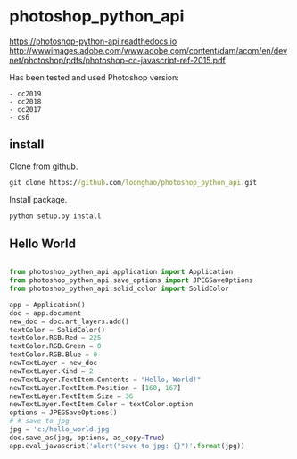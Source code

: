 photoshop_python_api
====================

https://photoshop-python-api.readthedocs.io
http://wwwimages.adobe.com/www.adobe.com/content/dam/acom/en/devnet/photoshop/pdfs/photoshop-cc-javascript-ref-2015.pdf

Has been tested and used Photoshop version:

    - cc2019
    - cc2018
    - cc2017
    - cs6

install
-------
Clone from github.
```cmd
git clone https://github.com/loonghao/photoshop_python_api.git
```
Install package.
```cmd
python setup.py install
```

Hello World
-----------

```python

from photoshop_python_api.application import Application
from photoshop_python_api.save_options import JPEGSaveOptions
from photoshop_python_api.solid_color import SolidColor

app = Application()
doc = app.document
new_doc = doc.art_layers.add()
textColor = SolidColor()
textColor.RGB.Red = 225
textColor.RGB.Green = 0
textColor.RGB.Blue = 0
newTextLayer = new_doc
newTextLayer.Kind = 2
newTextLayer.TextItem.Contents = "Hello, World!"
newTextLayer.TextItem.Position = [160, 167]
newTextLayer.TextItem.Size = 36
newTextLayer.TextItem.Color = textColor.option
options = JPEGSaveOptions()
# # save to jpg
jpg = 'c:/hello_world.jpg'
doc.save_as(jpg, options, as_copy=True)
app.eval_javascript('alert("save to jpg: {}")'.format(jpg))
```